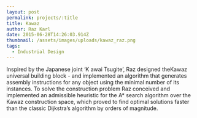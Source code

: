 ```yaml
---
layout: post
permalink: projects/:title
title: Kawaz
author: Raz Karl
date: 2015-06-28T14:26:03.914Z
thumbnail: /assets/images/uploads/kawaz_raz.png
tags:
  - Industrial Design
---
```

Inspired by the Japanese joint ‘K​ awai Tsugite​’, Raz designed the ​Kawaz universal building block - and implemented an algorithm that generates assembly instructions for any object using the minimal number of its instances. To solve the construction problem Raz conceived and implemented an admissible heuristic for the ​A* search algorithm over the Kawaz construction space, which proved to find optimal solutions faster than the classic Dijkstra’s algorithm by orders of magnitude.